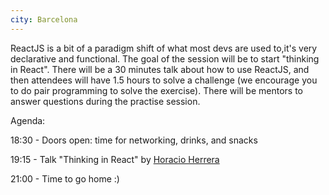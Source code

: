 ```yaml
---
city: Barcelona
---
```


ReactJS is a bit of a paradigm shift of what most devs are used to,it's very declarative and functional. The goal of the session will be to start "thinking in React". There will be a 30 minutes talk about how to use ReactJS, and then attendees will have 1.5 hours to solve a challenge (we encourage you to do pair programming to solve the exercise). There will be mentors to answer questions during the practise session.

Agenda:

18:30 - Doors open: time for networking, drinks, and snacks

19:15 - Talk "Thinking in React" by [Horacio Herrera](/about-us/#horacio-herrera)

21:00 - Time to go home :)
